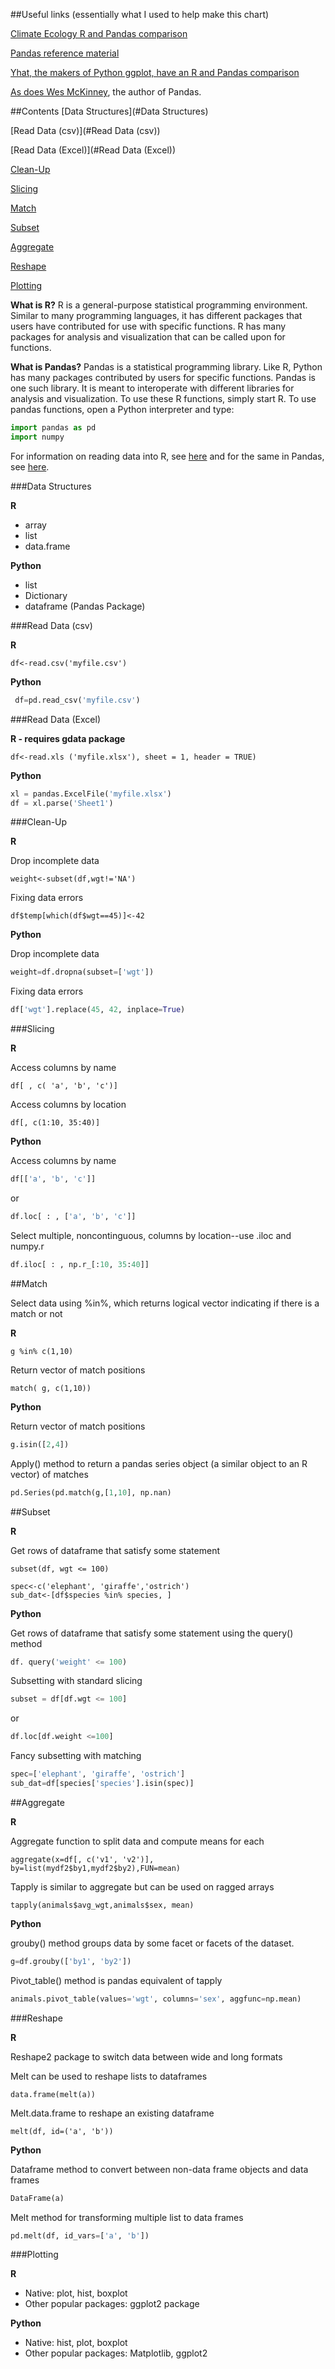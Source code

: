 ##Useful links (essentially what I used to help make this chart) 

[Climate Ecology R and Pandas comparison](http://climateecology.wordpress.com/2014/02/10/a-side-by-side-example-of-r-and-python/)  

[Pandas reference material](http://pandas.pydata.org/pandas-docs/stable/comparison_with_r.html)  

[Yhat, the makers of Python ggplot, have an R and Pandas comparison](http://blog.yhathq.com/posts/R-and-pandas-and-what-ive-learned-about-each.html) 

[As does Wes McKinney](http://pandas.pydata.org/pandas-docs/stable/comparison_with_r.html), the author of Pandas.

##Contents
[Data Structures](#Data Structures) 

[Read Data (csv)](#Read Data (csv)) 

[Read Data (Excel)](#Read Data (Excel)) 

[Clean-Up](#Clean-Up) 

[Slicing](#Slicing) 

[Match](#Match) 

[Subset](#Subset) 

[Aggregate](#Aggregate) 

[Reshape](#Reshape) 

[Plotting](#Plotting)


**What is R?** R is a general-purpose statistical programming environment. Similar to many programming languages, it has different packages that users have contributed for use with specific functions. R has many packages for analysis and visualization that can be called upon for functions. 

**What is Pandas?** Pandas is a statistical programming library. Like R, Python has many packages contributed by users for specific functions. Pandas is one such library. It is meant to interoperate with different libraries for analysis and visualization.
To use these R functions, simply start R. To use pandas functions, open a Python interpreter and type:

```python
import pandas as pd 
import numpy
```

For information on reading data into R, see [here](https://github.com/datacarpentry/datacarpentry/blob/master/lessons/R/01-starting-with-data.Rmd) and for the same in Pandas, see [here](https://github.com/datacarpentry/datacarpentry/blob/master/lessons/python/01-starting-with-data.md).


###Data Structures

**R**

+ array 
+ list 
+ data.frame

**Python**

+ list
+ Dictionary
+ dataframe (Pandas Package) 


###Read Data (csv)

**R**

```
df<-read.csv('myfile.csv') 
```


**Python**

```python
 df=pd.read_csv('myfile.csv') 
```

###Read Data (Excel)

**R - requires gdata package** 

```
df<-read.xls ('myfile.xlsx'), sheet = 1, header = TRUE) 
```

**Python**

```python
xl = pandas.ExcelFile('myfile.xlsx') 
df = xl.parse('Sheet1')
```

###Clean-Up

**R**

Drop incomplete data

```
weight<-subset(df,wgt!='NA')
```

Fixing data errors

```
df$temp[which(df$wgt==45)]<-42
```

**Python**

Drop incomplete data

```python
weight=df.dropna(subset=['wgt'])
```

Fixing data errors

```python
df['wgt'].replace(45, 42, inplace=True)
```


###Slicing

**R** 

Access columns by name

``` 
df[ , c( 'a', 'b', 'c')] 
```

Access columns by location

```
df[, c(1:10, 35:40)] 
```


**Python**

Access columns by name
```python
df[['a', 'b', 'c']] 
```

or

```python
df.loc[ : , ['a', 'b', 'c']]
```

Select multiple, noncontinguous, columns by location--use .iloc and numpy.r

```python
df.iloc[ : , np.r_[:10, 35:40]]
```

##Match

Select data using %in%, which returns logical vector indicating if there is a match or not

**R**

```
g %in% c(1,10)

```

Return vector of match positions

```
match( g, c(1,10))
```

**Python**

Return vector of match positions

```python
g.isin([2,4])
```

Apply() method to return a pandas series object (a similar object to an R vector) of matches

```python
pd.Series(pd.match(g,[1,10], np.nan)
```


##Subset

**R** 

Get rows of dataframe that satisfy some statement

```
subset(df, wgt <= 100)
```

```
spec<-c('elephant', 'giraffe','ostrich')
sub_dat<-[df$species %in% species, ]
```


**Python** 

Get rows of dataframe that satisfy some statement using the query() method 

```python
df. query('weight' <= 100) 
```

Subsetting with standard slicing

```python
subset = df[df.wgt <= 100] 
```
or

```python
df.loc[df.weight <=100]
```

Fancy subsetting with matching

```python
spec=['elephant', 'giraffe', 'ostrich']
sub_dat=df[species['species'].isin(spec)] 
```

##Aggregate

**R**

Aggregate function to split data and compute means for each   
```
aggregate(x=df[, c('v1', 'v2')], by=list(mydf2$by1,mydf2$by2),FUN=mean) 
```

Tapply is similar to aggregate but can be used on ragged arrays

```
tapply(animals$avg_wgt,animals$sex, mean) 
```

**Python**

grouby() method groups data by some facet or facets of the dataset.

```python
g=df.grouby(['by1', 'by2'])
```

Pivot_table() method is pandas equivalent of tapply 

```python
animals.pivot_table(values='wgt', columns='sex', aggfunc=np.mean)
```

###Reshape

**R** 

Reshape2 package to switch data between wide and long formats 

Melt can be used to reshape lists to dataframes	

```
data.frame(melt(a))				
```

Melt.data.frame to reshape an existing dataframe

```
melt(df, id=('a', 'b'))
```

**Python**

Dataframe method to convert between non-data frame objects and data frames
```python
DataFrame(a)  
```

Melt method for transforming multiple list to data frames

```python
pd.melt(df, id_vars=['a', 'b']) 
```

###Plotting

**R** 

+ Native: plot, hist, boxplot             
+ Other popular packages: ggplot2 package						

   
**Python**

+ Native: hist, plot, boxplot
+ Other popular packages: Matplotlib, ggplot2

